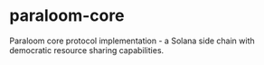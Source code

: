# paraloom-core
Paraloom core protocol implementation - a Solana side chain with democratic resource sharing capabilities.
